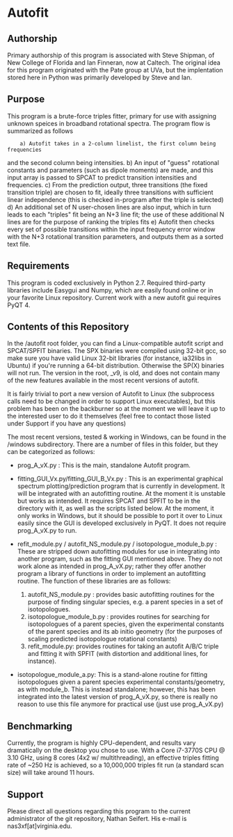 Autofit
=======

Authorship
----------
Primary authorship of this program is associated with Steve Shipman, of New College of Florida
and Ian Finneran, now at Caltech. The original idea for this program originated with 
the Pate group at UVa, but the implentation stored here in Python was primarily developed by
Steve and Ian. 

Purpose
-------
This program is a brute-force triples fitter, primary for use with assigning unknown
speices in broadband rotational spectra. The program flow is summarized as follows

		a) Autofit takes in a 2-column linelist, the first column being frequencies
and the second column being intensities. 
        b) An input of "guess" rotational constants and parameters (such as dipole moments)
are made, and this input array is passed to SPCAT to predict transition intensities and frequencies.
        c) From the prediction output, three transitions (the fixed transition triple) are chosen to fit,
ideally three transitions with sufficient linear independence (this is checked in-program after the triple is selected)
        d) An additional set of N user-chosen lines are also input, which in turn leads to each "triples" fit being an N+3 line fit;
the use of these additional N lines are for the purpose of ranking the triples fits
        e) Autofit then checks every set of possible transitions within the input frequency error window with the N+3 rotational 
transition parameters, and outputs them as a sorted text file.

Requirements
------------
This program is coded exclusively in Python 2.7. Required third-party libraries include Easygui and Numpy, 
which are easily found online or in your favorite Linux repository. Current work with a new autofit gui
requires PyQT 4.

Contents of this Repository
---------------------------
In the /autofit root folder, you can find a Linux-compatible autofit script and SPCAT/SPFIT binaries.
The SPX binaries were compiled using 32-bit gcc, so make sure you have valid Linux 32-bit libraries
(for instance, ia32libs in Ubuntu) if you're running a 64-bit distribution. Otherwise the SP(X) binaries
will not run. The version in the root, _v9, is old, and does not contain many of the new features
available in the most recent versions of autofit.

It is fairly trivial to port a new version of Autofit to Linux (the subprocess calls need to be changed
in order to support Linux executables), but this problem has been on the backburner so at the moment
we will leave it up to the interested user to do it themselves (feel free to contact those listed under Support
if you have any questions)

The most recent versions, tested & working in Windows, can be found in the /windows subdirectory. There are 
a number of files in this folder, but they can be categorized as follows:

- prog_A_vX.py : This is the main, standalone Autofit program. 
- fitting_GUI_Vx.py/fitting_GUI_B_Vx.py : This is an experimental graphical spectrum plotting/prediction program that is currently
in development. It will be integrated with an autofitting routine. At the moment it is unstable but works as intended. It requires
SPCAT and SPFIT to be in the directory with it, as well as the scripts listed below. At the moment, it only works in Windows,
but it should be possible to port it over to Linux easily since the GUI is developed exclusively in PyQT. It does not require prog_A_vX.py to run.

- refit_module.py / autofit_NS_module.py / isotopologue_module_b.py : These are stripped down autofitting modules for use in integrating into another
program, such as the fitting GUI mentioned above. They do not work alone as intended in prog_A_vX.py; rather they offer another program a library of
functions in order to implement an autofitting routine. The function of these libraries are as follows:
	1) autofit_NS_module.py : provides basic autofitting routines for the purpose of finding singular species, e.g. a parent species in a set of isotopologues.
	2) isotopologue_module_b.py : provides routines for searching for isotopologues of a parent species, given the experimental constants of the parent species and its ab initio geometry 
	(for the purposes of scaling predicted isotopologue rotational constants)
	3) refit_module.py: provides routines for taking an autofit A/B/C triple and fitting it with SPFIT (with distortion and additional lines, for instance).

- isotopologue_module_a.py: This is a stand-alone routine for fitting isotopologues given a parent species experimental constants/geometry, as with module_b. This is instead standalone;
however, this has been integrated into the latest version of prog_A_vX.py, so there is really no reason to use this file anymore for practical use (just use prog_A_vX.py)

Benchmarking
------------
Currently, the program is highly CPU-dependent, and results vary dramatically on the desktop you chose to use.
With a Core i7-3770S CPU @ 3.10 GHz, using 8 cores (4x2 w/ multithreading), an effective triples fitting rate
of ~250 Hz is achieved, so a 10,000,000 triples fit run (a standard scan size) will take around 11 hours.

Support
-------
Please direct all questions regarding this program to the current administrator of the git repository,
Nathan Seifert. His e-mail is nas3xf[at]virginia.edu.


 

 
